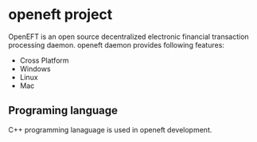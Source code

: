 # openeft project

OpenEFT is an open source decentralized electronic financial transaction processing daemon. openeft daemon provides following features:
 * Cross Platform
  * Windows
  * Linux
  * Mac

## Programing language
C++ programming lanaguage is used in openeft development.

